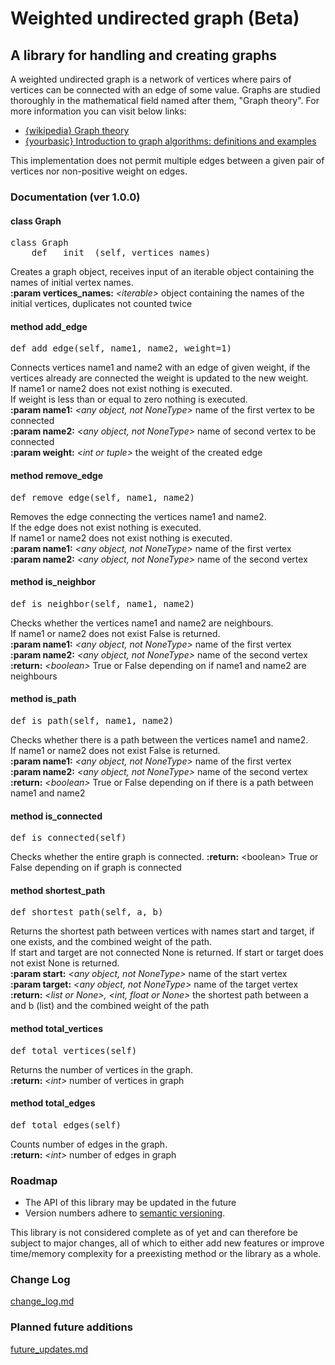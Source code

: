# Weighted undirected graph (Beta)

## A library for handling and creating graphs

A weighted undirected graph is a network of vertices where pairs of vertices can be connected with an edge of some value.
Graphs are studied thoroughly in the mathematical field named after them, "Graph theory". For more
information you can visit below links:
- [{wikipedia} Graph theory](https://en.wikipedia.org/wiki/Graph_theory)
- [{yourbasic} Introduction to graph algorithms: definitions and examples](https://yourbasic.org/algorithms/graph/)

This implementation does not permit multiple edges between a given pair of vertices nor non-positive weight on edges.

### Documentation (ver 1.0.0)

#### class Graph

<pre>class Graph
    def __init__(self, vertices_names)</pre>

Creates a graph object, receives input of an iterable object containing the names of initial vertex names.\
**:param vertices_names:** _\<iterable\>_ object containing the names of the initial vertices, duplicates not counted twice

#### method add_edge

<pre>def add_edge(self, name1, name2, weight=1)</pre>

Connects vertices name1 and name2 with an edge of given weight, if the vertices already are connected the weight is
updated to the new weight.\
If name1 or name2 does not exist nothing is executed.\
If weight is less than or equal to zero nothing is executed.\
**:param name1:** _\<any object, not NoneType\>_ name of the first vertex to be connected\
**:param name2:** _\<any object, not NoneType\>_ name of second vertex to be connected\
**:param weight:** _\<int or tuple\>_ the weight of the created edge

#### method remove_edge

<pre>def remove_edge(self, name1, name2)</pre>

Removes the edge connecting the vertices name1 and name2.\
If the edge does not exist nothing is executed.\
If name1 or name2 does not exist nothing is executed.\
**:param name1:** _\<any object, not NoneType\>_ name of the first vertex\
**:param name2:** _\<any object, not NoneType\>_ name of the second vertex

#### method is_neighbor

<pre>def is_neighbor(self, name1, name2)</pre>

Checks whether the vertices name1 and name2 are neighbours.\
If name1 or name2 does not exist False is returned.\
**:param name1:** _\<any object, not NoneType\>_ name of the first vertex\
**:param name2:** _\<any object, not NoneType\>_ name of the second vertex\
**:return:** _\<boolean\>_ True or False depending on if name1 and name2 are neighbours

#### method is_path

<pre>def is_path(self, name1, name2)</pre>

Checks whether there is a path between the vertices name1 and name2.\
If name1 or name2 does not exist False is returned.\
**:param name1:** _\<any object, not NoneType\>_ name of the first vertex\
**:param name2:** _\<any object, not NoneType\>_ name of the second vertex\
**:return:** _\<boolean\>_ True or False depending on if there is a path between name1 and name2

#### method is_connected

<pre>def is_connected(self)</pre>

Checks whether the entire graph is connected.
**:return:** \<boolean\> True or False depending on if graph is connected

#### method shortest_path

<pre>def shortest_path(self, a, b)</pre>

Returns the shortest path between vertices with names start and target, if one exists, and the combined weight of the path.\
If start and target are not connected None is returned. If start or target does not exist None is returned.\
**:param start:** _\<any object, not NoneType\>_ name of the start vertex\
**:param target:** _\<any object, not NoneType\>_ name of the target vertex\
**:return:** _\<list or None\>, \<int, float or None\>_ the shortest path between a and b (list) and the combined weight
 of the path

#### method total_vertices

<pre>def total_vertices(self)</pre>

Returns the number of vertices in the graph.\
**:return:** _\<int\>_ number of vertices in graph

#### method total_edges

<pre>def total_edges(self)</pre>

Counts number of edges in the graph.\
**:return:** _\<int\>_ number of edges in graph

### Roadmap

- The API of this library may be updated in the future
- Version numbers adhere to [semantic versioning](http://semver.org/).

This library is not considered complete as of yet and can therefore be subject to major changes, all of which to either
add new features or improve time/memory complexity for a preexisting method or the library as a whole.

### Change Log

[change_log.md](change_log.md)

### Planned future additions

[future_updates.md](future_updates.md)
